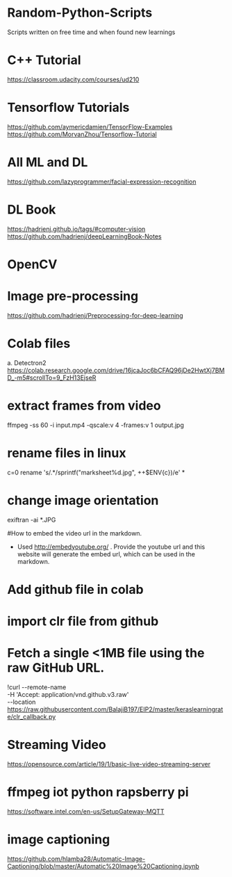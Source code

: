 # Random-Python-Scripts
Scripts written on free time and when found new learnings

# C++ Tutorial
https://classroom.udacity.com/courses/ud210

# Tensorflow Tutorials
https://github.com/aymericdamien/TensorFlow-Examples
https://github.com/MorvanZhou/Tensorflow-Tutorial

# All ML and DL
https://github.com/lazyprogrammer/facial-expression-recognition

# DL Book
https://hadrienj.github.io/tags/#computer-vision
https://github.com/hadrienj/deepLearningBook-Notes

# OpenCV

# Image pre-processing
https://github.com/hadrienj/Preprocessing-for-deep-learning

# Colab files
a. Detectron2
https://colab.research.google.com/drive/16jcaJoc6bCFAQ96jDe2HwtXj7BMD_-m5#scrollTo=9_FzH13EjseR

# extract frames from video
ffmpeg -ss 60 -i input.mp4 -qscale:v 4 -frames:v 1 output.jpg
# rename files in linux
c=0 rename  's/.*/sprintf("marksheet%d.jpg", ++$ENV{c})/e' *
# change image orientation
exiftran -ai *.JPG

#How to embed the video url in the markdown.
* Used http://embedyoutube.org/ . Provide the youtube url and this website will generate the embed url, which can be used in the markdown.

# Add github file in colab
# import clr file from github
# Fetch a single <1MB file using the raw GitHub URL.
!curl --remote-name \
     -H 'Accept: application/vnd.github.v3.raw' \
     --location https://raw.githubusercontent.com/BalajiB197/EIP2/master/keraslearningrate/clr_callback.py
     
# Streaming Video
https://opensource.com/article/19/1/basic-live-video-streaming-server

# ffmpeg iot python rapsberry pi
https://software.intel.com/en-us/SetupGateway-MQTT

# image captioning
https://github.com/hlamba28/Automatic-Image-Captioning/blob/master/Automatic%20Image%20Captioning.ipynb

